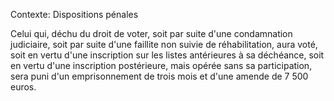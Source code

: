 Contexte: Dispositions pénales

Celui qui, déchu du droit de voter, soit par suite d'une condamnation judiciaire, soit par suite d'une faillite non suivie de réhabilitation, aura voté, soit en vertu d'une inscription sur les listes antérieures à sa déchéance, soit en vertu d'une inscription postérieure, mais opérée sans sa participation, sera puni d'un emprisonnement de trois mois et d'une amende de 7 500 euros.